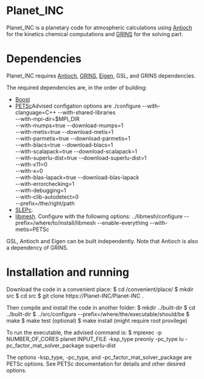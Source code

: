 Planet\_INC
===========

Planet\_INC is a planetary code for atmospheric calculations using [Antioch](https://github.com/libantioch/antioch)
for the kinetics chemical computations and [GRINS](https://github.com/grinsfem/grins) for the
solving part.

Dependencies
============

Planet\_INC requires [Antioch](https://github.com/libantioch/antioch), [GRINS](https://github.com/grinsfem/grins),
[Eigen](http://eigen.tuxfamily.org/), GSL, and GRINS dependencies.

The required dependencies are, in the order of building:
  - [Boost](http://www.boost.org/)
  - [PETSc](http://www.mcs.anl.gov/petsc/)Advised configation options are
        ./configure --with-clanguage=C++ --with-shared-libraries \
        --with-mpi-dir=$MPI_DIR \
        --with-mumps=true --download-mumps=1 \
        --with-metis=true --download-metis=1 \
        --with-parmetis=true --download-parmetis=1 \
        --with-blacs=true --download-blacs=1 \
        --with-scalapack=true --download-scalapack=1 \
        --with-superlu-dist=true --download-superlu-dist=1 \
        --with-x11=0 \
        --with-x=0 \
        --with-blas-lapack=true --download-blas-lapack \
        --with-errorchecking=1 \
        --with-debugging=1 \
        --with-clib-autodetect=0 \
        --prefix=/the/right/path         
  - [SLEPc](http://slepc.upv.es/). 
  - [libmesh](https://github.com/libMesh/libmesh). Configure with the following options:
        ../libmesh/configure --prefix=/where/to/install/libmesh --enable-everything --with-metis=PETSc

GSL, Antioch and Eigen can be built independently. Note that Antioch is
also a dependency of GRINS.

Installation and running
========================

Download the code in a convenient place:
$ cd /convenient/place/
$ mkdir src
$ cd src
$ git clone https://Planet-INC/Planet-INC .

Then compile and install the code in another folder:
$ mkdir ../built-dir
$ cd ../built-dir
$ ../src/configure --prefix=/where/the/executable/should/be
$ make
$ make test (optional)
$ make install (might require root provilege)

To run the executable, the advised command is:
$ mpiexec -p NUMBER\_OF\_CORES planet INPUT\_FILE -ksp\_type preonly -pc\_type lu -pc\_factor\_mat\_solver\_package superlu-dist

The options -ksp\_type, -pc\_type, and -pc\_factor\_mat\_solver\_package are PETSc options. See PETSc documentation for
details and other desired options.
